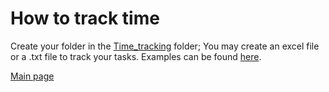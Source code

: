 # How to track time

Create your folder in the [Time_tracking](Time_tracking) folder;
You may create an excel file or a .txt file to track your tasks.
Examples can be found [here](Time_tracking/Examples).

[Main page](README.md)